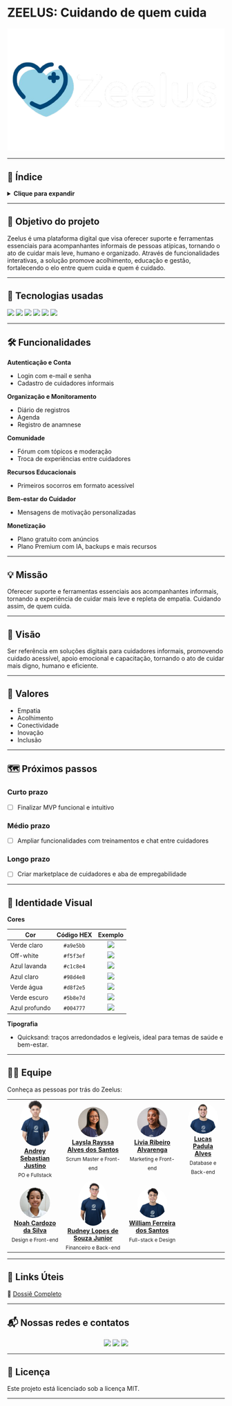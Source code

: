 # ZEELUS: Cuidando de quem cuida

<p align="center">
  <img src="./img/zeelus-logo.png" alt="Logo do Zeelus"/>
</p>

---

## 📑 Índice

<details>
  <summary><strong>Clique para expandir</strong></summary>

1. [Objetivo do projeto](#objetivo-do-projeto)
2. [Tecnologias usadas](#tecnologias-usadas)
3. [Funcionalidades](#funcionalidades)
4. [Missão](#missão)
5. [Visão](#visão)
6. [Valores](#valores)
7. [Próximos passos](#próximos-passos)
8. [Identidade Visual](#identidade-visual)
9. [Equipe](#equipe)
10. [Links Úteis](#links-úteis)
11. [Nossas redes e contatos](#nossas-redes-e-contatos)
12. [Licença](#licença)

</details>

---

## 🎯 Objetivo do projeto

Zeelus é uma plataforma digital que visa oferecer suporte e ferramentas essenciais para acompanhantes informais de pessoas atípicas, tornando o ato de cuidar mais leve, humano e organizado. Através de funcionalidades interativas, a solução promove acolhimento, educação e gestão, fortalecendo o elo entre quem cuida e quem é cuidado.

---

## 🚀 Tecnologias usadas

<p>
  <img src="https://img.shields.io/badge/React-61DAFB?style=flat&logo=react&logoColor=black"/>
  <img src="https://img.shields.io/badge/Java-ED8B00?style=flat&logo=java&logoColor=white"/>
  <img src="https://img.shields.io/badge/Spring%20Boot-6DB33F?style=flat&logo=spring-boot&logoColor=white"/>
  <img src="https://img.shields.io/badge/PostgreSQL-4169E1?style=flat&logo=postgresql&logoColor=white"/>
  <img src="https://img.shields.io/badge/Figma-F24E1E?style=flat&logo=figma&logoColor=white"/>
  <img src="https://img.shields.io/badge/Docker-2496ED?style=flat&logo=docker&logoColor=white"/>
</p>

---

## 🛠️ Funcionalidades

**Autenticação e Conta**
- Login com e-mail e senha
- Cadastro de cuidadores informais

**Organização e Monitoramento**
- Diário de registros
- Agenda
- Registro de anamnese

**Comunidade**
- Fórum com tópicos e moderação
- Troca de experiências entre cuidadores

**Recursos Educacionais**
- Primeiros socorros em formato acessível

**Bem-estar do Cuidador**
- Mensagens de motivação personalizadas

**Monetização**
- Plano gratuito com anúncios
- Plano Premium com IA, backups e mais recursos

---

## 💡 Missão

Oferecer suporte e ferramentas essenciais aos acompanhantes informais, tornando a experiência de cuidar mais leve e repleta de empatia. Cuidando assim, de quem cuida.

---

## 👀 Visão

Ser referência em soluções digitais para cuidadores informais, promovendo cuidado acessível, apoio emocional e capacitação, tornando o ato de cuidar mais digno, humano e eficiente.

---

## 🌱 Valores

- Empatia  
- Acolhimento  
- Conectividade  
- Inovação  
- Inclusão  

---

## 🗺️ Próximos passos

### Curto prazo
- [ ] Finalizar MVP funcional e intuitivo

### Médio prazo
- [ ] Ampliar funcionalidades com treinamentos e chat entre cuidadores

### Longo prazo
- [ ] Criar marketplace de cuidadores e aba de empregabilidade

---

## 🎨 Identidade Visual

**Cores**

| Cor            | Código HEX | Exemplo |
|----------------|:----------:|:-------:|
| Verde claro    | `#a9e5bb`  | ![](https://singlecolorimage.com/get/a9e5bb/30x20) |
| Off-white      | `#f5f3ef`  | ![](https://singlecolorimage.com/get/f5f3ef/30x20) |
| Azul lavanda   | `#c1c8e4`  | ![](https://singlecolorimage.com/get/c1c8e4/30x20) |
| Azul claro     | `#98d4e8`  | ![](https://singlecolorimage.com/get/98d4e8/30x20) |
| Verde água     | `#d8f2e5`  | ![](https://singlecolorimage.com/get/d8f2e5/30x20) |
| Verde escuro   | `#5b8e7d`  | ![](https://singlecolorimage.com/get/5b8e7d/30x20) |
| Azul profundo  | `#004777`  | ![](https://singlecolorimage.com/get/004777/30x20) |

**Tipografia**

- Quicksand: traços arredondados e legíveis, ideal para temas de saúde e bem-estar.

---

## 👩‍💻 Equipe

Conheça as pessoas por trás do Zeelus:

<table>
  <tr>
    <td align="center">
      <img src="./equipe/andrey.jpg" width="70" style="border-radius:50%"/><br/>
      <a href="https://www.linkedin.com/in/andrey-sebastian-justino/"><strong>Andrey Sebastian Justino</strong></a><br/>
      <sub>PO e Fullstack</sub>
    </td>
    <td align="center">
      <img src="./equipe/laysla.jpg" width="70" style="border-radius:50%"/><br/>
      <a href="https://www.linkedin.com/in/laysla-alves/"><strong>Laysla Rayssa Alves dos Santos</strong></a><br/>
      <sub>Scrum Master e Front-end</sub>
    </td>
    <td align="center">
      <img src="./equipe/livia.jpg" width="70" style="border-radius:50%"/><br/>
      <a href="https://www.linkedin.com/in/livia-alvarenga05/"><strong>Livia Ribeiro Alvarenga</strong></a><br/>
      <sub>Marketing e Front-end</sub>
    </td>
    <td align="center">
      <img src="./equipe/padula.jpg" width="70" style="border-radius:50%"/><br/>
      <a href="https://www.linkedin.com/in/lucas-padula-alves-b72ba52b6/"><strong>Lucas Padula Alves</strong></a><br/>
      <sub>Database e Back-end</sub>
    </td>
  </tr>
  <tr>
    <td align="center">
      <img src="./equipe/noah.jpg" width="70" style="border-radius:50%"/><br/>
      <a href="https://www.linkedin.com/in/noah-cardozo-714224352/"><strong>Noah Cardozo da Silva</strong></a><br/>
      <sub>Design e Front-end</sub>
    </td>
    <td align="center">
      <img src="./equipe/rudney.jpg" width="70" style="border-radius:50%"/><br/>
      <a href="https://www.linkedin.com/in/rudneyjr/"><strong>Rudney Lopes de Souza Junior</strong></a><br/>
      <sub>Financeiro e Back-end</sub>
    </td>
    <td align="center">
      <img src="./equipe/will.jpg" width="70" style="border-radius:50%"/><br/>
      <a href="https://www.linkedin.com/in/devwilliamferreira/"><strong>William Ferreira dos Santos</strong></a><br/>
      <sub>Full-stack e Design</sub>
    </td>
    <td></td>
  </tr>
</table>

---

## 🔗 Links Úteis

📌 [Dossiê Completo]()

---

## 📬 Nossas redes e contatos

<p align="center">
  <a href="mailto:zeelus.contato@gmail.com"><img src="https://img.icons8.com/fluency/48/email.png"/></a>
  <a href="https://www.instagram.com/_zeelus/"><img src="https://img.icons8.com/fluency/48/instagram-new.png"/></a>
  <a href="https://www.linkedin.com/company/zeelus"><img src="https://img.icons8.com/fluency/48/linkedin.png"/></a>
</p>

---

## 📄 Licença

Este projeto está licenciado sob a licença MIT.

---

<!--
**Sobre nós:**

🌟 Plataforma de acolhimento e suporte para cuidadores informais  
📚 Recursos educativos + ferramentas de organização  
💬 Comunidade engajada e solidária  
-->